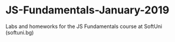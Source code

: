 # JS-Fundamentals-January-2019
Labs and homeworks for the JS Fundamentals course at SoftUni (softuni.bg)
